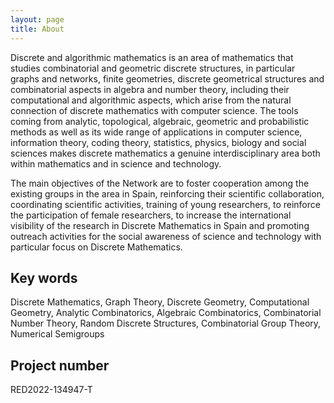 ```yaml
---
layout: page
title: About
---
```


<!--<p class="message">
  Hey there! This page is included as an example. Feel free to customize it for your own use upon downloading. Carry on!
</p>-->

Discrete and algorithmic mathematics is an area of mathematics that studies combinatorial and geometric discrete structures, in particular graphs and networks, finite geometries, discrete geometrical structures and combinatorial aspects in algebra and number theory, including their computational and algorithmic aspects, which arise from the natural connection of discrete mathematics with computer science. The tools coming from analytic, topological, algebraic, geometric and probabilistic methods as well as its wide range of applications in computer science, information theory, coding theory, statistics, physics, biology and social sciences makes discrete mathematics a genuine interdisciplinary area both within mathematics and in science and technology.

The main objectives of the Network are to foster cooperation among the existing groups in the area in Spain, reinforcing their scientific collaboration, coordinating scientific activities, training of young researchers, to reinforce the participation of female researchers, to increase the international visibility of the research in Discrete Mathematics in Spain and promoting outreach activities for the social awareness of science and technology with particular focus on Discrete Mathematics.

## Key words

Discrete Mathematics, Graph Theory, Discrete Geometry, Computational Geometry, Analytic Combinatorics, Algebraic Combinatorics, Combinatorial Number Theory, Random Discrete Structures, Combinatorial Group Theory, Numerical Semigroups


## Project number

RED2022-134947-T